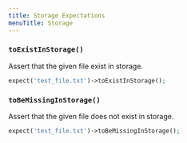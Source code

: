 ```yaml
---
title: Storage Expectations
menuTitle: Storage
---
```


### `toExistInStorage()`

Assert that the given file exist in storage.

```php
expect('test_file.txt')->toExistInStorage();
 ```

 ### `toBeMissingInStorage()`

Assert that the given file does not exist in storage.

```php
expect('test_file.txt')->toBeMissingInStorage();
 ```
